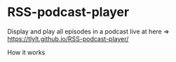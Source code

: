# RSS-podcast-player
Display and play all episodes in a podcast live at here => https://tlylt.github.io/RSS-podcast-player/

How it works
